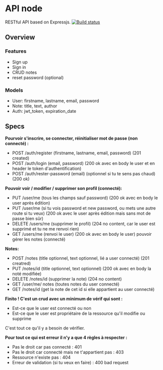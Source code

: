 # API node

RESTful API based on Expressjs. <a href="https://travis-ci.org/sundowndev/api-js-mooc"><img src="https://api.travis-ci.org/sundowndev/api-js-mooc.svg?branch=master" alt="Build status"></a>

## Overview

### Features

- Sign up
- Sign in
- CRUD notes
- reset password (optional)

### Models

- User: firstname, lastname, email, password
- Note: title, text, author
- Auth: jwt_token, expiration_date

## Specs

**Pourvoir s'inscrire, se connecter, réinitialiser mot de passe (non connecté) :**

- POST /auth/register (firstname, lastname, email, password)
        (201 created)
- POST /auth/login (email, password) (200 ok avec en body le user et en header le token d'authentification)
- POST /auth/rester-password (email) (optionnel si tu te sens pas chaud)
        (200 ok)

**Pouvoir voir / modifier / supprimer son profil (connecté):**

- PUT /user/me (tous les champs sauf password) (200 ok avec en body le user après édition)
- PUT /user/me (si tu vois password et new password, ou mets une autre route si tu veux) (200 ok avec le user après édition mais sans mot de passe bien sûr)
- DELETE /users/me (supprimer le profil) (204 no content, car le user est supprimé et tu ne me renvoi rien)
- GET /users/me (renvoi le user) (200 ok avec en body le user) pouvoir gérer les notes (connecté)

**Notes:**

- POST /notes (title optionnel, text optionnel, lié a user connecté) (201 creatred)
- PUT /notes/id (title optionnel, text optionnel) (200 ok avec en body la noté modifiée)
- DELETE /notes/id (supprimer la note) (204 no content)
- GET /user/me/ notes (toutes notes du user connecté)
- GET /notes/id (get la note de cet id si elle appartient au user connecté)

**Finito ! C'est un crud avec un minimum de vérif qui sont :**

- Est-ce que le user est connecté ou non
- Est-ce que le user est propriétaire de la ressource qu'il modifie ou supprime

C'est tout ce qu'il y a besoin de vérifier.

**Pour tout ce qui est erreur il n'y a que 4 règles à respecter :**

- Pas le droit car pas connecté : 401
- Pas le droit car connecté mais ne t'appartient pas : 403
- Ressource n'existe pas : 404
- Erreur de validation (si tu veux en faire) : 400 bad request
